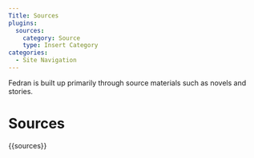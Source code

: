 ```yaml
---
Title: Sources
plugins:
  sources:
    category: Source
    type: Insert Category
categories:
  - Site Navigation
---
```


Fedran is built up primarily through source materials such as novels and stories.

# Sources

{{sources}}
